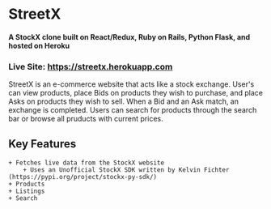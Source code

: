 # StreetX
#### A StockX clone built on React/Redux, Ruby on Rails, Python Flask, and hosted on Heroku
### Live Site: https://streetx.herokuapp.com

StreetX is an e-commerce website that acts like a stock exchange. User's can view products, place Bids on products they wish to purchase, and place Asks on products they wish to sell. When a Bid and an Ask match, an exchange is completed. Users can search for products through the search bar or browse all pruducts with current prices.


## Key Features
    + Fetches live data from the StockX website
        + Uses an Unofficial StockX SDK written by Kelvin Fichter (https://pypi.org/project/stockx-py-sdk/)
    + Products
    + Listings
    + Search
